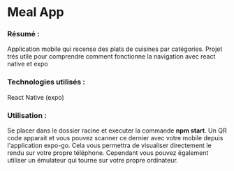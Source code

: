 # Meal App

### Résumé :
Application mobile qui recense des plats de cuisines par catégories. 
Projet trés utile pour comprendre comment fonctionne la navigation avec react native et expo

### Technologies utilisés :
React Native (expo)

### Utilisation :
Se placer dans le dossier racine et executer la commande **npm start**. Un QR code apparait et vous pouvez scanner ce dernier avec votre mobile depuis l'application expo-go. Cela vous permettra de visualiser directement le rendu sur votre propre téléphone. Cependant vous pouvez également utiliser un émulateur qui tourne sur votre propre ordinateur.
